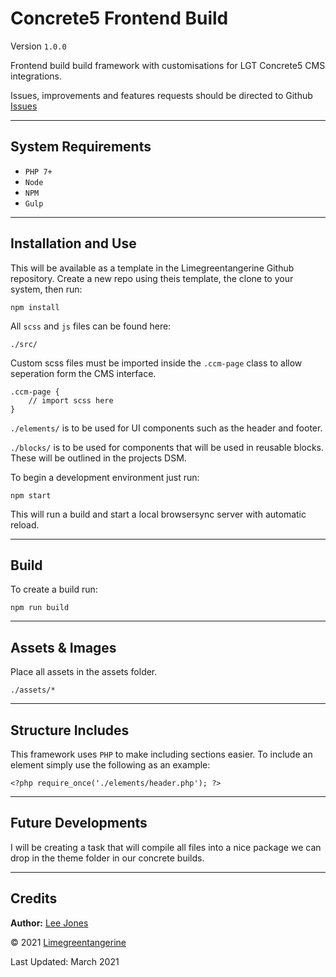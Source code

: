 # Concrete5 Frontend Build

Version ```1.0.0```

Frontend build build framework with customisations for LGT Concrete5 CMS integrations.

Issues, improvements and features requests should be directed to Github [Issues](https://github.com/limegreentangerine/c5-frontend/issues)

---

## System Requirements

- ``PHP 7+``
- ``Node``
- ``NPM``
- ``Gulp``

---

## Installation and Use

This will be available as a template in the Limegreentangerine Github repository. Create a new repo using theis template, the clone to your system, then run:

```
npm install
```

All `scss` and `js` files can be found here:

```
./src/
```

Custom scss files must be imported inside the `.ccm-page` class to allow seperation form the CMS interface.

```
.ccm-page {
    // import scss here
}
```

`./elements/` is to be used for UI components such as the header and footer.

`./blocks/` is to be used for components that will be used in reusable blocks. These will be outlined in the projects DSM.

To begin a development environment just run:

```
npm start
```

This will run a build and start a local browsersync server with automatic reload.

---

## Build

To create a build run:

```
npm run build
```
---

## Assets & Images

Place all assets in the assets folder.

```
./assets/*
```
---

## Structure Includes

This framework uses `PHP` to make including sections easier. To include an element simply use the following as an example:

```
<?php require_once('./elements/header.php'); ?>
```

---

## Future Developments

I will be creating a task that will compile all files into a nice package we can drop in the theme folder in our concrete builds.

---

## Credits

**Author:** [Lee Jones](lee@limegreentangerine.co.uk)

&copy; 2021 [Limegreentangerine](https://www.limegreentangerine.co.uk)

Last Updated: March 2021

